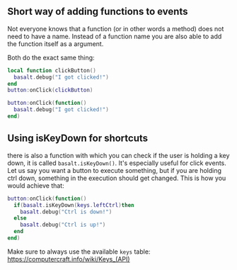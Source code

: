 
## Short way of adding functions to events
Not everyone knows that a function (or in other words a method) does not need to have a name. Instead of a function name you are also able to add the function itself as a argument.

Both do the exact same thing:
```lua
local function clickButton()
  basalt.debug("I got clicked!")
end
button:onClick(clickButton)
```

```lua
button:onClick(function()
  basalt.debug("I got clicked!")
end)
```

## Using isKeyDown for shortcuts
there is also a function with which you can check if the user is holding a key down, it is called `basalt.isKeyDown()`. It's especially useful for click events.
Let us say you want a button to execute something, but if you are holding ctrl down, something in the execution should get changed. This is how you would
achieve that:

```lua
button:onClick(function()
  if(basalt.isKeyDown(keys.leftCtrl)then
    basalt.debug("Ctrl is down!")
  else
    basalt.debug("Ctrl is up!")
  end
end)
```

Make sure to always use the available `keys` table: https://computercraft.info/wiki/Keys_(API)
